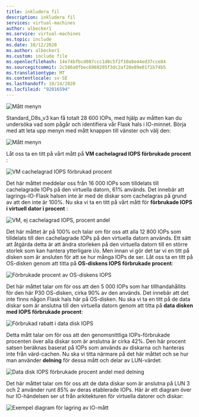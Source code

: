 ```yaml
---
title: inkludera fil
description: inkludera fil
services: virtual-machines
author: albecker1
ms.service: virtual-machines
ms.topic: include
ms.date: 10/12/2020
ms.author: albecker1
ms.custom: include file
ms.openlocfilehash: 14e74bfbcd087ccc1d8c5f2f10a8e44ed37cce84
ms.sourcegitcommit: 2c586a0fbec6968205f3dc2af20e89e01f1b74b5
ms.translationtype: MT
ms.contentlocale: sv-SE
ms.lasthandoff: 10/14/2020
ms.locfileid: "92016594"
---
```

![Mått menyn](media/vm-disk-performance/utilization-metrics-example/fio-output.jpg)

Standard_D8s_v3 kan få totalt 28 600 IOPs, med hjälp av måtten kan du undersöka vad som pågår och identifiera vår Flask hals i IO-minnet. Börja med att leta upp menyn med mått knappen till vänster och välj den:

![Mått menyn](media/vm-disk-performance/utilization-metrics-example/metrics-menu.jpg)

Låt oss ta en titt på vårt mått på **VM cachelagrad IOPS förbrukade procent** :

![VM cachelagrad IOPS förbrukad procent](media/vm-disk-performance/utilization-metrics-example/vm-cached.jpg)

Det här måttet meddelar oss från 16 000 IOPs som tilldelats till cachelagrade IOPs på den virtuella datorn, 61% används. Det innebär att lagrings-IO-Flask halsen inte är med de diskar som cachelagras på grund av att den inte är 100%. Nu ska vi ta en titt på vårt mått för **förbrukade IOPS i virtuell dator i procent** :

![VM, ej cachelagrad IOPS, procent andel](media/vm-disk-performance/utilization-metrics-example/vm-uncached.jpg)

Det här måttet är på 100% och talar om för oss att alla 12 800 IOPs som tilldelats till den cachelagrade IOPs på den virtuella datorn används. Ett sätt att åtgärda detta är att ändra storleken på den virtuella datorn till en större storlek som kan hantera ytterligare i/o. Men innan vi gör det tar vi en titt på disken som är ansluten för att se hur många IOPs de ser. Låt oss ta en titt på OS-disken genom att titta på **OS-diskens IOPS förbrukade procent**:

![Förbrukade procent av OS-diskens IOPS](media/vm-disk-performance/utilization-metrics-example/os-disk.jpg)

Det här måttet talar om för oss att den 5 000 IOPs som har tillhandahållits för den här P30 OS-disken, cirka 90% av den används. Det innebär att det inte finns någon Flask hals här på OS-disken. Nu ska vi ta en titt på de data diskar som är anslutna till den virtuella datorn genom att titta på **data disken med IOPS förbrukade procent**:

![Förbrukad rabatt i data disk IOPS](media/vm-disk-performance/utilization-metrics-example/data-disks-no-splitting.jpg)

Detta mått talar om för oss att den genomsnittliga IOPs-förbrukade procenten över alla diskar som är anslutna är cirka 42%. Den här procent satsen beräknas baserat på IOPs som används av diskarna och hanteras inte från värd-cachen. Nu ska vi titta närmare på det här måttet och se hur man använder **delning** för dessa mått och delar av LUN-värdet:

![Data disk IOPS förbrukade procent andel med delning](media/vm-disk-performance/utilization-metrics-example/data-disks-splitting.jpg)

Det här måttet talar om för oss att de data diskar som är anslutna på LUN 3 och 2 använder runt 85% av deras etablerade IOPs. Här är ett diagram över hur IO-händelsen ser ut från arkitekturen för virtuella datorer och diskar:

![Exempel diagram för lagring av IO-mått](media/vm-disk-performance/utilization-metrics-example/metrics-diagram.jpg)

